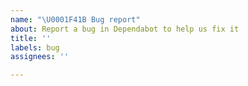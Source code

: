 ```yaml
---
name: "\U0001F41B Bug report"
about: Report a bug in Dependabot to help us fix it
title: ''
labels: bug
assignees: ''

---
```


<!--
Thank you for suggesting an idea to make Dependabot better.

We're a small team, so there's a limit to how much we can work on at once, but
we're always interested in your ideas. Please also note that
[Dependabot Core](https://github.com/dependabot/dependabot-core) is a public
repo, so in some cases you may be able to submit a pull request for your idea.

To help us better address your issue, please include as much of the following as possible:

- [ ] Briefly describe the bug's impact in the title
- [ ] Describe the bug in the "summary" section of the template below
- [ ] If it is NOT a private repo, please include the `user/repo` name
- [ ] Add any additional labels relevant to the problem


**Summary**


-->
